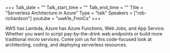 +++
Talk_date = ""
Talk_start_time = ""
Talk_end_time = ""
Title = "Serverless Architecture in Azure"
Type = "talk"
Speakers = ["rob-richardson"]
youtube = "uwA1e_FmnCs"
+++

AWS has Lambda, Azure has Azure Functions, Web Jobs, and App Service. Whether you want to script pay-by-the-drink web endpoints or build more traditional micro services. Come join us for this code-focused look at architecting, coding, and deploying serverless resources.
